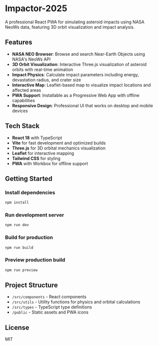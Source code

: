 # Impactor-2025

A professional React PWA for simulating asteroid impacts using NASA NeoWs data, featuring 3D orbit visualization and impact analysis.

## Features

- **NASA NEO Browser**: Browse and search Near-Earth Objects using NASA's NeoWs API
- **3D Orbit Visualization**: Interactive Three.js visualization of asteroid orbits with real-time animation
- **Impact Physics**: Calculate impact parameters including energy, devastation radius, and crater size
- **Interactive Map**: Leaflet-based map to visualize impact locations and affected areas
- **PWA Support**: Installable as a Progressive Web App with offline capabilities
- **Responsive Design**: Professional UI that works on desktop and mobile devices

## Tech Stack

- **React 18** with TypeScript
- **Vite** for fast development and optimized builds
- **Three.js** for 3D orbital mechanics visualization
- **Leaflet** for interactive mapping
- **Tailwind CSS** for styling
- **PWA** with Workbox for offline support

## Getting Started

### Install dependencies
```bash
npm install
```

### Run development server
```bash
npm run dev
```

### Build for production
```bash
npm run build
```

### Preview production build
```bash
npm run preview
```

## Project Structure

- `/src/components` - React components
- `/src/utils` - Utility functions for physics and orbital calculations
- `/src/types` - TypeScript type definitions
- `/public` - Static assets and PWA icons

## License

MIT
